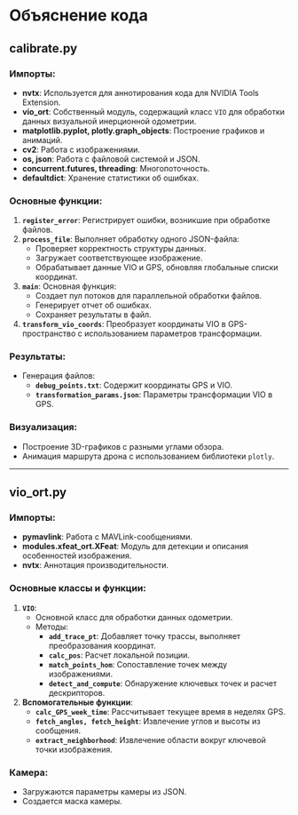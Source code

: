 # Объяснение кода

## calibrate.py

### Импорты:
- **nvtx**: Используется для аннотирования кода для NVIDIA Tools Extension.
- **vio_ort**: Собственный модуль, содержащий класс `VIO` для обработки данных визуальной инерционной одометрии.
- **matplotlib.pyplot, plotly.graph_objects**: Построение графиков и анимаций.
- **cv2**: Работа с изображениями.
- **os, json**: Работа с файловой системой и JSON.
- **concurrent.futures, threading**: Многопоточность.
- **defaultdict**: Хранение статистики об ошибках.

### Основные функции:
1. **`register_error`**: Регистрирует ошибки, возникшие при обработке файлов.
2. **`process_file`**: Выполняет обработку одного JSON-файла:
   - Проверяет корректность структуры данных.
   - Загружает соответствующее изображение.
   - Обрабатывает данные VIO и GPS, обновляя глобальные списки координат.
3. **`main`**: Основная функция:
   - Создает пул потоков для параллельной обработки файлов.
   - Генерирует отчет об ошибках.
   - Сохраняет результаты в файл.
4. **`transform_vio_coords`**: Преобразует координаты VIO в GPS-пространство с использованием параметров трансформации.

### Результаты:
- Генерация файлов:
  - **`debug_points.txt`**: Содержит координаты GPS и VIO.
  - **`transformation_params.json`**: Параметры трансформации VIO в GPS.

### Визуализация:
- Построение 3D-графиков с разными углами обзора.
- Анимация маршрута дрона с использованием библиотеки `plotly`.

---

## vio_ort.py

### Импорты:
- **pymavlink**: Работа с MAVLink-сообщениями.
- **modules.xfeat_ort.XFeat**: Модуль для детекции и описания особенностей изображения.
- **nvtx**: Аннотация производительности.

### Основные классы и функции:
1. **`VIO`**:
   - Основной класс для обработки данных одометрии.
   - Методы:
     - **`add_trace_pt`**: Добавляет точку трассы, выполняет преобразования координат.
     - **`calc_pos`**: Расчет локальной позиции.
     - **`match_points_hom`**: Сопоставление точек между изображениями.
     - **`detect_and_compute`**: Обнаружение ключевых точек и расчет дескрипторов.
2. **Вспомогательные функции**:
   - **`calc_GPS_week_time`**: Рассчитывает текущее время в неделях GPS.
   - **`fetch_angles, fetch_height`**: Извлечение углов и высоты из сообщения.
   - **`extract_neighborhood`**: Извлечение области вокруг ключевой точки изображения.

### Камера:
- Загружаются параметры камеры из JSON.
- Создается маска камеры.
